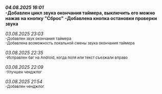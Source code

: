 ***04.08.2025 16:01***  
**-Добавлен цикл звука окончания таймера, выключить его можно нажав на кнопку "Сброс"**
**-Добавлена кнопка остановки проверки звука**

*03.08.2025 23:03*  
<sub>-Добавлен звук окончания таймера  
-Добавлена возможность локальной смены звука окончания таймера </sub>

*03.08.2025 22:35*  
<sub> -Исправлен баг на Android, когда поля или текст съезжали вправо </sub>

*03.08.2025 22:09*  
<sub> -Улучшен ченджлог </sub>

*03.08.2025 21:54*  
<sub> -Добавлен ченджлог </sub>
